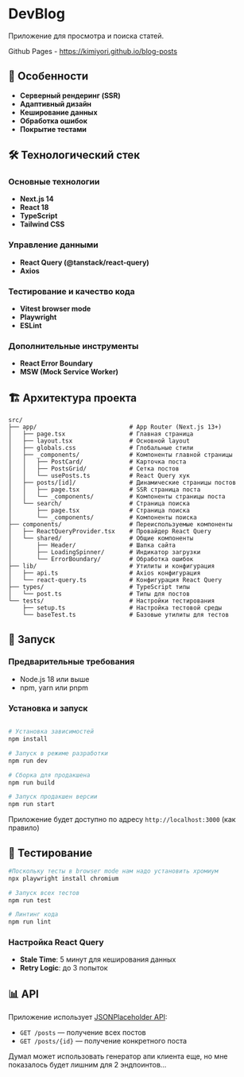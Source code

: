 # DevBlog

Приложение для просмотра и поиска статей.

Github Pages - https://kimiyori.github.io/blog-posts

## 🚀 Особенности

- **Серверный рендеринг (SSR)**
- **Адаптивный дизайн**
- **Кеширование данных**
- **Обработка ошибок**
- **Покрытие тестами**

## 🛠 Технологический стек

### Основные технологии
- **Next.js 14**
- **React 18**
- **TypeScript**
- **Tailwind CSS**

### Управление данными
- **React Query (@tanstack/react-query)**
- **Axios**

### Тестирование и качество кода
- **Vitest browser mode**
- **Playwright**
- **ESLint**

### Дополнительные инструменты
- **React Error Boundary**
- **MSW (Mock Service Worker)**

## 🏗 Архитектура проекта

```
src/
├── app/                          # App Router (Next.js 13+)
│   ├── page.tsx                  # Главная страница
│   ├── layout.tsx                # Основной layout
│   ├── globals.css               # Глобальные стили
│   ├── _components/              # Компоненты главной страницы
│   │   ├── PostCard/             # Карточка поста
│   │   ├── PostsGrid/            # Сетка постов
│   │   └── usePosts.ts           # React Query хук
│   ├── posts/[id]/               # Динамические страницы постов
│   │   ├── page.tsx              # SSR страница поста
│   │   └── _components/          # Компоненты страницы поста
│   └── search/                   # Страница поиска
│       ├── page.tsx              # Страница поиска
│       └── _components/          # Компоненты поиска
├── components/                   # Переиспользуемые компоненты
│   ├── ReactQueryProvider.tsx    # Провайдер React Query
│   └── shared/                   # Общие компоненты
│       ├── Header/               # Шапка сайта
│       ├── LoadingSpinner/       # Индикатор загрузки
│       └── ErrorBoundary/        # Обработка ошибок
├── lib/                          # Утилиты и конфигурация
│   ├── api.ts                    # Axios конфигурация
│   └── react-query.ts            # Конфигурация React Query
├── types/                        # TypeScript типы
│   └── post.ts                   # Типы для постов
└── tests/                        # Настройки тестирования
    ├── setup.ts                  # Настройка тестовой среды
    └── baseTest.ts               # Базовые утилиты для тестов
```

## 🚀 Запуск

### Предварительные требования
- Node.js 18 или выше
- npm, yarn или pnpm

### Установка и запуск

```bash

# Установка зависимостей
npm install

# Запуск в режиме разработки
npm run dev

# Сборка для продакшена
npm run build

# Запуск продакшен версии
npm run start
```

Приложение будет доступно по адресу `http://localhost:3000` (как правило)

## 🧪 Тестирование

```bash
#Поскольку тесты в browser mode нам надо установить хромиум
npx playwright install chromium

# Запуск всех тестов
npm run test

# Линтинг кода
npm run lint
```


### Настройка React Query
- **Stale Time**: 5 минут для кеширования данных
- **Retry Logic**: до 3 попыток


## 📊 API

Приложение использует [JSONPlaceholder API](https://jsonplaceholder.typicode.com/):
- `GET /posts` — получение всех постов
- `GET /posts/{id}` — получение конкретного поста

Думал может использовать генератор апи клиента еще, но мне показалось будет лишним для 2 эндпоинтов...